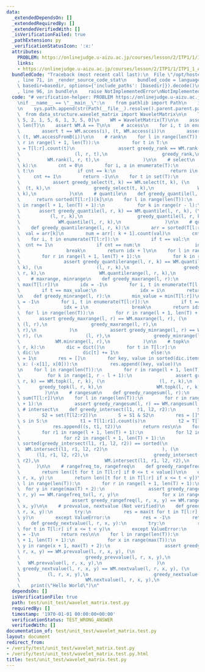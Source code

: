 ```yaml
---
data:
  _extendedDependsOn: []
  _extendedRequiredBy: []
  _extendedVerifiedWith: []
  _isVerificationFailed: true
  _pathExtension: py
  _verificationStatusIcon: ':x:'
  attributes:
    PROBLEM: https://onlinejudge.u-aizu.ac.jp/courses/lesson/2/ITP1/1/ITP1_1_A
    links:
    - https://onlinejudge.u-aizu.ac.jp/courses/lesson/2/ITP1/1/ITP1_1_A
  bundledCode: "Traceback (most recent call last):\n  File \"/opt/hostedtoolcache/PyPy/3.7.13/x64/site-packages/onlinejudge_verify/documentation/build.py\"\
    , line 71, in _render_source_code_stat\n    bundled_code = language.bundle(stat.path,\
    \ basedir=basedir, options={'include_paths': [basedir]}).decode()\n  File \"/opt/hostedtoolcache/PyPy/3.7.13/x64/site-packages/onlinejudge_verify/languages/python.py\"\
    , line 96, in bundle\n    raise NotImplementedError\nNotImplementedError\n"
  code: "# verification-helper: PROBLEM https://onlinejudge.u-aizu.ac.jp/courses/lesson/2/ITP1/1/ITP1_1_A\n\
    \nif __name__ == \"__main__\":\n    from pathlib import Path\n    import sys\n\
    \n    sys.path.append(str(Path(__file__).resolve().parent.parent.parent))\n  \
    \  from data_structure.wavelet_matrix import WaveletMatrix\n\n    T = [5, 4, 5,\
    \ 5, 2, 1, 5, 6, 1, 3, 5, 0]\n    WM = WaveletMatrix(T)\n\n    assert WM.n ==\
    \ len(T)\n    assert WM.A == T\n\n    # access\n    for i, t in enumerate(T):\n\
    \        assert t == WM.access(i), (t, WM.access(i))\n        assert t == WM.accessFromB(i),\
    \ (t, WM.accessFromB(i))\n\n    # rank\n    for l in range(len(T)):\n        for\
    \ r in range(l + 1, len(T)):\n            for t in T:\n                greedy_rank\
    \ = T[l:r].count(t)\n                assert greedy_rank == WM.rank(l, r, t), (\n\
    \                    (l, r, t),\n                    greedy_rank,\n          \
    \          WM.rank(l, r, t),\n                )\n\n    # select\n    def greedy_select(t,\
    \ k):\n        cnt = 0\n        for i, a in enumerate(T):\n            if a ==\
    \ t:\n                if cnt == k:\n                    return i\n           \
    \     cnt += 1\n        return -1\n\n    for t in set(T):\n        for k in range(T.count(t)):\n\
    \            assert greedy_select(t, k) == WM.select(t, k), (\n              \
    \  (t, k),\n                greedy_select(t, k),\n                WM.select(t,\
    \ k),\n            )\n\n    # quantile\n    def greedy_quantile(l, r, k):\n  \
    \      return sorted(T[l:r])[k]\n\n    for l in range(len(T)):\n        for r\
    \ in range(l + 1, len(T) + 1):\n            for k in range(r - l):\n         \
    \       assert greedy_quantile(l, r, k) == WM.quantile(l, r, k), (\n         \
    \           (l, r, k),\n                    greedy_quantile(l, r, k),\n      \
    \              WM.quantile(l, r, k),\n                )\n\n    # quantilerange\n\
    \    def greedy_quantilerange(l, r, k):\n        arr = sorted(T[l:r])\n      \
    \  val = arr[k]\n        num = arr[: k + 1].count(val)\n        cnt = 0\n    \
    \    for i, t in enumerate(T[l:r]):\n            if t == val:\n              \
    \  cnt += 1\n                if cnt == num:\n                    idx = i\n   \
    \                 break\n        return idx + l\n\n    for l in range(len(T)):\n\
    \        for r in range(l + 1, len(T) + 1):\n            for k in range(r - l):\n\
    \                assert greedy_quantilerange(l, r, k) == WM.quantilerange(l, r,\
    \ k), (\n                    (l, r, k),\n                    greedy_quantilerange(l,\
    \ r, k),\n                    WM.quantilerange(l, r, k),\n                )\n\n\
    \    # maxrange, minrange\n    def greedy_maxrange(l, r):\n        max_value =\
    \ max(T[l:r])\n        idx = -1\n        for i, t in enumerate(T[l:r]):\n    \
    \        if t == max_value:\n                idx = i\n        return idx + l\n\
    \n    def greedy_minrange(l, r):\n        min_value = min(T[l:r])\n        idx\
    \ = -1\n        for i, t in enumerate(T[l:r]):\n            if t == min_value:\n\
    \                idx = i\n                break\n        return idx + l\n\n  \
    \  for l in range(len(T)):\n        for r in range(l + 1, len(T) + 1):\n     \
    \       assert greedy_maxrange(l, r) == WM.maxrange(l, r), (\n               \
    \ (l, r),\n                greedy_maxrange(l, r),\n                WM.maxrange(l,\
    \ r),\n            )\n            assert greedy_minrange(l, r) == WM.minrange(l,\
    \ r), (\n                (l, r),\n                greedy_minrange(l, r),\n   \
    \             WM.minrange(l, r),\n            )\n\n    # topk\n    def greedy_topk(l,\
    \ r, k):\n        dic = dict()\n        for t in T[l:r]:\n            if t in\
    \ dic:\n                dic[t] += 1\n            else:\n                dic[t]\
    \ = 1\n        res = []\n        for key, value in sorted(dic.items(), key=lambda\
    \ x: (-x[1], x[0])):\n            res.append((key, value))\n        return res[:k]\n\
    \n    for l in range(len(T)):\n        for r in range(l + 1, len(T) + 1):\n  \
    \          for k in range(1, r - l + 1):\n                assert greedy_topk(l,\
    \ r, k) == WM.topk(l, r, k), (\n                    (l, r, k),\n             \
    \       greedy_topk(l, r, k),\n                    WM.topk(l, r, k),\n       \
    \         )\n\n    # rangesum\n    def greedy_rangesum(l, r):\n        return\
    \ sum(T[l:r])\n\n    for l in range(len(T)):\n        for r in range(l + 1, len(T)\
    \ + 1):\n            assert greedy_rangesum(l, r) == WM.rangesum(l, r)\n\n   \
    \ # intersect\n    def greedy_intersect(l1, r1, l2, r2):\n        S1 = set(T[l1:r1])\n\
    \        S2 = set(T[l2:r2])\n        S = S1 & S2\n        res = []\n        for\
    \ s in S:\n            t1 = T[l1:r1].count(s)\n            t2 = T[l2:r2].count(s)\n\
    \            res.append((s, t1, t2))\n        return res\n\n    for l1 in range(len(T)):\n\
    \        for r1 in range(l + 1, len(T) + 1):\n            for l2 in range(len(T)):\n\
    \                for r2 in range(l + 1, len(T) + 1):\n                    assert\
    \ sorted(greedy_intersect(l1, r1, l2, r2)) == sorted(\n                      \
    \  WM.intersect(l1, r1, l2, r2)\n                    ), (\n                  \
    \      (l1, r1, l2, r2),\n                        greedy_intersect(l1, r1, l2,\
    \ r2),\n                        WM.intersect(l1, r1, l2, r2),\n              \
    \      )\n\n    # rangefreq_to, rangefreq\n    def greedy_rangefreq_to(l, r, value):\n\
    \        return len([t for t in T[l:r] if 0 <= t < value])\n\n    def greedy_rangefreq(l,\
    \ r, x, y):\n        return len([t for t in T[l:r] if x <= t < y])\n\n    for\
    \ l in range(len(T)):\n        for r in range(l + 1, len(T) + 1):\n          \
    \  for y in range(max(T) + 2):\n                assert greedy_rangefreq_to(l,\
    \ r, y) == WM.rangefreq_to(l, r, y)\n                for x in range(0, y):\n \
    \                   assert greedy_rangefreq(l, r, x, y) == WM.rangefreq(l, r,\
    \ x, y)\n\n    # prevvalue, nextvalue (Not verified)\n    def greedy_prevvalue(l,\
    \ r, x, y):\n        try:\n            res = max(t for t in T[l:r] if x <= t <\
    \ y)\n        except ValueError:\n            res = -1\n        return res\n\n\
    \    def greedy_nextvalue(l, r, x, y):\n        try:\n            res = min(t\
    \ for t in T[l:r] if x <= t < y)\n        except ValueError:\n            res\
    \ = -1\n        return res\n\n    for l in range(len(T)):\n        for r in range(l\
    \ + 1, len(T) + 1):\n            for x in range(max(T)):\n                for\
    \ y in range(x + 1, max(T) + 2):\n                    assert greedy_prevvalue(l,\
    \ r, x, y) == WM.prevvalue(l, r, x, y), (\n                        (l, r, x, y),\n\
    \                        greedy_prevvalue(l, r, x, y),\n                     \
    \   WM.prevvalue(l, r, x, y),\n                    )\n                    assert\
    \ greedy_nextvalue(l, r, x, y) == WM.nextvalue(l, r, x, y), (\n              \
    \          (l, r, x, y),\n                        greedy_nextvalue(l, r, x, y),\n\
    \                        WM.nextvalue(l, r, x, y),\n                    )\n\n\
    \    print(\"Hello World\")\n"
  dependsOn: []
  isVerificationFile: true
  path: test/unit_test/wavelet_matrix.test.py
  requiredBy: []
  timestamp: '1970-01-01 00:00:00+00:00'
  verificationStatus: TEST_WRONG_ANSWER
  verifiedWith: []
documentation_of: test/unit_test/wavelet_matrix.test.py
layout: document
redirect_from:
- /verify/test/unit_test/wavelet_matrix.test.py
- /verify/test/unit_test/wavelet_matrix.test.py.html
title: test/unit_test/wavelet_matrix.test.py
---
```


